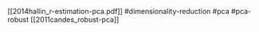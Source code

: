 [[2014hallin_r-estimation-pca.pdf]]
#dimensionality-reduction #pca #pca-robust
[[2011candes_robust-pca]]

